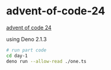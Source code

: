 # advent-of-code-24

[advent of code 24](https://adventofcode.com/)

using Deno 2.1.3

```sh
# run part code
cd day-1
deno run --allow-read ./one.ts
```
